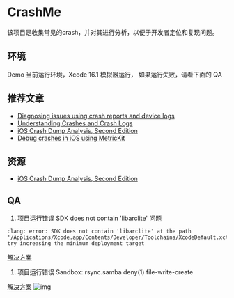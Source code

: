 # CrashMe

该项目是收集常见的crash，并对其进行分析，以便于开发者定位和复现问题。

## 环境
Demo 当前运行环境，Xcode 16.1 模拟器运行， 如果运行失败，请看下面的 QA

## 推荐文章
- [Diagnosing issues using crash reports and device logs](https://developer.apple.com/documentation/xcode/diagnosing-issues-using-crash-reports-and-device-logs)
- [Understanding Crashes and Crash Logs](https://developer.apple.com/videos/play/wwdc2018/414/)
- [iOS Crash Dump Analysis, Second Edition](https://faisalmemon.github.io/ios-crash-dump-analysis-book/zh/)
- [Debug crashes in iOS using MetricKit](https://ohmyswift.com/blog/2025/05/08/debug-crashes-in-ios-using-metrickit/)

## 资源
- [iOS Crash Dump Analysis, Second Edition](../../Resources/Documents/ios-crash-dump-analysis-book-zh.pdf)

## QA

1. 项目运行错误 SDK does not contain 'libarclite'  问题
```
clang: error: SDK does not contain 'libarclite' at the path '/Applications/Xcode.app/Contents/Developer/Toolchains/XcodeDefault.xctoolchain/usr/lib/arc/libarclite_iphonesimulator.a'; try increasing the minimum deployment target
```
[解决方案](https://github.com/yuehuig/libarclite)

1. 项目运行错误 Sandbox: rsync.samba deny(1) file-write-create

[解决方案](https://stackoverflow.com/questions/76590131/error-while-build-ios-app-in-xcode-sandbox-rsync-samba-13105-deny1-file-w)
![img](https://i.sstatic.net/NHtpa.png)
